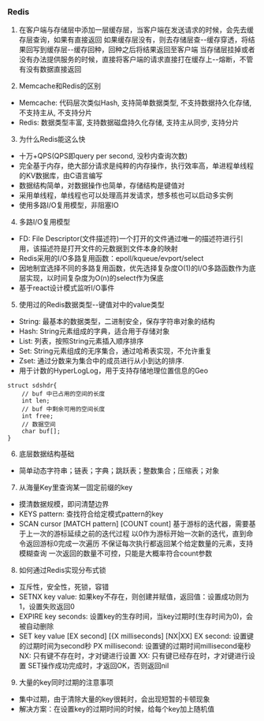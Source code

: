 ### Redis
1. 在客户端与存储层中添加一层缓存层，当客户端在发送请求的时候，会先去缓存层查询，如果有直接返回
如果缓存层没有，则去存储层查--缓存穿透，将结果回写到缓存层--缓存回种，回种之后将结果返回至客户端
当存储层挂掉或者没有办法提供服务的时候，直接将客户端的请求直接打在缓存上--熔断，不管有没有数据直接返回

2. Memcache和Redis的区别
- Memcache: 代码层次类似Hash, 支持简单数据类型, 不支持数据持久化存储, 不支持主从, 不支持分片
- Redis: 数据类型丰富, 支持数据磁盘持久化存储, 支持主从同步, 支持分片

3. 为什么Redis能这么快
- 十万+QPS(QPS即query per second, 没秒内查询次数)
- 完全基于内存，绝大部分请求是纯粹的内存操作，执行效率高，单进程单线程的KV数据库，由C语言编写
- 数据结构简单，对数据操作也简单，存储结构是键值对
- 采用单线程，单线程也可以处理高并发请求，想多核也可以启动多实例
- 使用多路I/O复用模型，非阻塞IO

4. 多路I/O复用模型
- FD: File Descriptor(文件描述符)一个打开的文件通过唯一的描述符进行引用，该描述符是打开文件的元数据到文件本身的映射
- Redis采用的I/O多路复用函数：epoll/kqueue/evport/select
- 因地制宜选择不同的多路复用函数，优先选择复杂度O(1)的I/O多路函数作为底层实现，以时间复杂度为O(n)的select作为保底
- 基于react设计模式监听I/O事件

5. 使用过的Redis数据类型--键值对中的value类型
- String: 最基本的数据类型，二进制安全，保存字符串对象的结构
- Hash: String元素组成的字典，适合用于存储对象
- List: 列表，按照String元素插入顺序排序
- Set: String元素组成的无序集合，通过哈希表实现，不允许重复
- Zset: 通过分数来为集合中的成员进行从小到达的排序.
- 用于计数的HyperLogLog，用于支持存储地理位置信息的Geo
```$xslt
struct sdshdr{
    // buf 中已占用的空间的长度
    int len;
    // buf 中剩余可用的空间长度
    int free;
    // 数据空间
    char buf[];
}
```
6. 底层数据结构基础
- 简单动态字符串；链表；字典；跳跃表；整数集合；压缩表；对象

7. 从海量Key里查询某一固定前缀的key
- 摸清数据规模，即问清楚边界
- KEYS pattern: 查找符合给定模式pattern的key
- SCAN cursor [MATCH pattern] [COUNT count]
    基于游标的迭代器，需要基于上一次的游标延续之前的迭代过程
    以0作为游标开始一次新的迭代，直到命令返回游标0完成一次遍历
    不保证每次执行都返回某个给定数量的元素，支持模糊查询
    一次返回的数量不可控，只能是大概率符合count参数
 
8. 如何通过Redis实现分布式锁
- 互斥性，安全性，死锁，容错
- SETNX key value: 如果key不存在，则创建并赋值，返回值：设置成功则为1，设置失败返回0
- EXPIRE key seconds: 设置key的生存时间，当key过期时(生存时间为0)，会被自动删除
- SET key value [EX second] [{X milliseconds] [NX|XX]
    EX second: 设置键的过期时间为second秒
    PX millisecond: 设置键的过期时间millisecond毫秒
    NX: 只有键不存在时，才对键进行设置
    XX: 只有键已经存在时，才对键进行设置
    SET操作成功完成时，才返回OK，否则返回nil

9. 大量的key同时过期的注意事项
- 集中过期，由于清除大量的key很耗时，会出现短暂的卡顿现象
- 解决方案：在设置key的过期时间的时候，给每个key加上随机值

